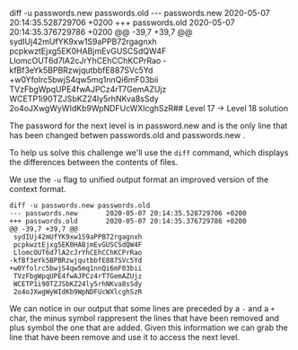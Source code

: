 diff -u passwords.new passwords.old
--- passwords.new       2020-05-07 20:14:35.528729706 +0200
+++ passwords.old       2020-05-07 20:14:35.376729786 +0200
@@ -39,7 +39,7 @@
 sydIUj42mUfYK9xw1S9aPPB72rgagnxh
 pcpkwztEjxg5EK0HABjmEvGUSCSdQW4F
 LlomcOUT6d7lA2cJrYhCEhCChKCPrRao
-kfBf3eYk5BPBRzwjqutbbfE887SVc5Yd
+w0Yfolrc5bwjS4qw5mq1nnQi6mF03bii
 TVzFbgWpqUPE4fwAJPCz4rT7GemAZUjz
 WCETP1i90TZJSbKZ24ly5rhNKva8sSdy
 2o4oJXwgWyWIdKb9WpNDFUcWXlcghSzR## Level 17 -> Level 18 solution

The password for the next level is in password.new and is the only line that has been changed betwen passwords.old and passwords.new .

To help us solve this challenge we'll use the `diff` command, which displays the differences between the contents of files.

We use the `-u` flag to unified output format an improved version of the context format.

```console
diff -u passwords.new passwords.old
--- passwords.new       2020-05-07 20:14:35.528729706 +0200
+++ passwords.old       2020-05-07 20:14:35.376729786 +0200
@@ -39,7 +39,7 @@
 sydIUj42mUfYK9xw1S9aPPB72rgagnxh
 pcpkwztEjxg5EK0HABjmEvGUSCSdQW4F
 LlomcOUT6d7lA2cJrYhCEhCChKCPrRao
-kfBf3eYk5BPBRzwjqutbbfE887SVc5Yd
+w0Yfolrc5bwjS4qw5mq1nnQi6mF03bii
 TVzFbgWpqUPE4fwAJPCz4rT7GemAZUjz
 WCETP1i90TZJSbKZ24ly5rhNKva8sSdy
 2o4oJXwgWyWIdKb9WpNDFUcWXlcghSzR
```
We can notice in our output that some lines are preceded by a `-` and a `+` char, the minus symbol rappresent the lines that have been removed and plus symbol the one that are added.
Given this information we can grab the line that have been remove and use it to access the next level.

